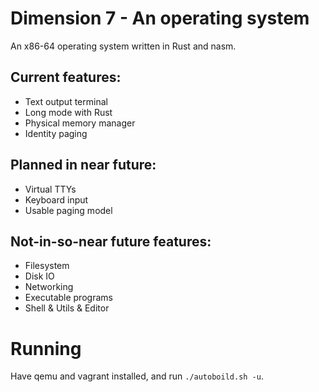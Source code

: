 # Dimension 7 - An operating system
An x86-64 operating system written in Rust and nasm.

## Current features:
* Text output terminal
* Long mode with Rust
* Physical memory manager
* Identity paging

## Planned in near future:
* Virtual TTYs
* Keyboard input
* Usable paging model

## Not-in-so-near future features:
* Filesystem
* Disk IO
* Networking
* Executable programs
* Shell & Utils & Editor

# Running
Have qemu and vagrant installed, and run `./autoboild.sh -u`.
